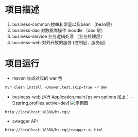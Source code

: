 # 项目描述
1. business-common 枚举和常量以及bean （bean层） 
1. business-dao 对数据库操作 moudle   （dao 层）
1. business-service 业务逻辑处理      （业务处理层）
1. business-web 对外开放的服务         (控制层，服务层)

# 项目运行
* maven 生成对应的 war 包 
```$xslt
mvn clean install -Dmaven.test.skip=true -P dev
```
* business-web 运行 Application.main [ps:vm options 加上： -Dspring.profiles.active=dev]
![示例图](http://7xo6kd.com1.z0.glb.clouddn.com/upload-ueditor-image-20170711-1499756378710052966.png)
```$xslt
http://localhost:18888/bt-cgi/
```
* swagger API
```$xslt
http://localhost:18888/bt-cgi/swagger-ui.html
```
